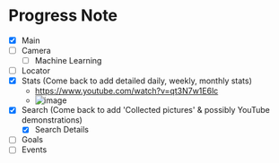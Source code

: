 # Progress Note

- [X] Main
- [ ] Camera
     - [ ] Machine Learning
- [ ] Locator
- [X] Stats (Come back to add detailed daily, weekly, monthly stats)
     - https://www.youtube.com/watch?v=qt3N7w1E6lc
     - ![image](https://user-images.githubusercontent.com/68700599/90002144-e3c7a980-dc57-11ea-9189-6c7f356a478a.png)
- [X] Search (Come back to add 'Collected pictures' & possibly YouTube demonstrations)
     - [X] Search Details
- [ ] Goals
- [ ] Events
